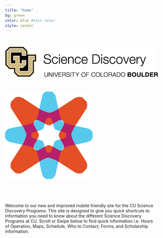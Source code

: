```yaml
---
title: "home"
bg: green
color: blue #text color
style: center
---
```



&nbsp;
&nbsp;


![alt text](img/png/ScienceDisc.png)

&nbsp;


![alt text](img/png/CUCE-819_SD-Icon-Explore.png)



&nbsp;

&nbsp;


Welcome to our new and improved moblie friendly site for the CU Science Discovery Programs. This site is designed to give you quick shortcuts to information you need to know about the different Science Discovery Programs at CU. Scroll or Swipe below to find quick information i.e. Hours of Operation, Maps, Schedule, Who to Contact, Forms, and Scholarship information. 


